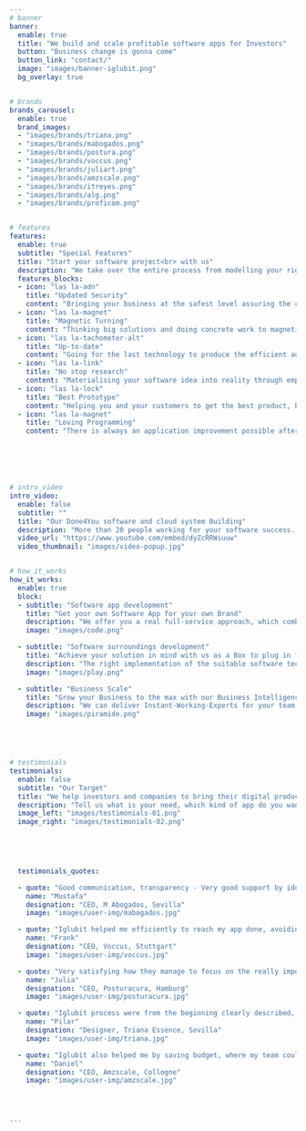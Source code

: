 ```yaml
---
# banner
banner:
  enable: true
  title: "We build and scale profitable software apps for Investors"
  button: "Business change is gonna come"
  button_link: "contact/"
  image: "images/banner-iglubit.png"
  bg_overlay: true


# brands
brands_carousel:
  enable: true
  brand_images:
  - "images/brands/triana.png"
  - "images/brands/mabogados.png"
  - "images/brands/postura.png"
  - "images/brands/voccus.png"
  - "images/brands/juliart.png"
  - "images/brands/amzscale.png"
  - "images/brands/itreyes.png"
  - "images/brands/alg.png"
  - "images/brands/proficom.png"


# features
features:
  enable: true
  subtitle: "Special Features"
  title: "Start your software project<br> with us"
  description: "We take over the entire process from modelling your right software app. Let us do the heavy lifting"
  features_blocks:
  - icon: "las la-adn"
    title: "Updated Security"
    content: "Bringing your business at the safest level assuring the confidence of your data"
  - icon: "las la-magnet"
    title: "Magnetic Turning"
    content: "Thinking big solutions and doing concrete work to magnetize solutions"
  - icon: "las la-tachometer-alt"
    title: "Up-to-date"
    content: "Going for the last technology to produce the efficient automatisation of your process"
  - icon: "las la-link"
    title: "No stop research"
    content: "Materialising your software idea into reality through empowered development"
  - icon: "las la-lock"
    title: "Best Prototype"
    content: "Helping you and your customers to get the best product, being flexible on the changes"
  - icon: "las la-magnet"
    title: "Loving Programming"
    content: "There is always an application improvement possible after achieving the result expected"






# intro_video
intro_video:   
  enable: false
  subtitle: ""
  title: "Our Done4You software and cloud system Building"
  description: "More than 20 people working for your software success. Counting on the needed infrastructure for solving efficiently the demand on technology research, building protype, application reviews, tests, release kick off and future monitoring"
  video_url: "https://www.youtube.com/embed/dyZcRRWiuuw"
  video_thumbnail: "images/video-popup.jpg"


# how_it_works
how_it_works:   
  enable: true
  block:
  - subtitle: "Software app development"
    title: "Get your own Software App for your own Brand"
    description: "We offer you a real full-service approach, which combines the most important factors in software development and maps them for you. Without expert know-how or high time expenditure from you needed."
    image: "images/code.png"

  - subtitle: "Software surroundings development"
    title: "Achieve your solution in mind with us as a Box to plug in for your IT development"
    description: "The right implementation of the suitable software technology, programming language and clouds structure...make the scability of your business higher as no other operation can do"
    image: "images/play.png"

  - subtitle: "Business Scale"
    title: "Grow your Business to the max with our Business Intelligence as a Service"
    description: "We can deliver Instant-Working-Experts for your team in order to identify clashes in the business intelligence used so far and avoid then the stock of your IT standards limitations due for instance to constant company growth"
    image: "images/piramide.png"





# testimonials
testimonials:   
  enable: false
  subtitle: "Our Target"
  title: "We help investors and companies to bring their digital product to the next level"
  description: "Tell us what is your need, which kind of app do you want in principle, and what exactly your software must do. We will look the precise technology, the right skills and the minimum budget for that"
  image_left: "images/testimonials-01.png"
  image_right: "images/testimonials-02.png"
  



  
  testimonials_quotes:

  - quote: "Good communication, transparency - Very good support by identifying possible app deployment issues and UX low performances"
    name: "Mustafa"
    designation: "CEO, M Abogados, Sevilla"
    image: "images/user-img/mabogados.jpg"

  - quote: "Iglubit helped me efficiently to reach my app done, avoiding mistakes during the research process and keeping in mind the right tech for the usability target"
    name: "Frank"
    designation: "CEO, Voccus, Stuttgart"
    image: "images/user-img/voccus.jpg"

  - quote: "Very satisfying how they manage to focus on the really important steps to bring and develop my website done through a very fast framework"
    name: "Julia"
    designation: "CEO, Posturacura, Hamburg"
    image: "images/user-img/posturacura.jpg"

  - quote: "Iglubit process were from the beginning clearly described, clarifying the steps and what must be reviewed for the right monitoring of an ecommerce app"
    name: "Pilar"
    designation: "Designer, Triana Essence, Sevilla"
    image: "images/user-img/triana.jpg"

  - quote: "Iglubit also helped me by saving budget, where my team could spare workload and budget, even before the app to be built"
    name: "Daniel"
    designation: "CEO, Amzscale, Collogne"
    image: "images/user-img/amzscale.jpg"




---
```




